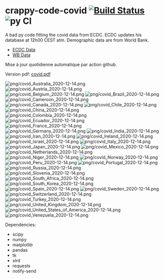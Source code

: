 # crappy-code-covid [![Build Status](https://cloud.drone.io/api/badges/a-lemonnier/crappy-code-covid/status.svg)](https://cloud.drone.io/a-lemonnier/crappy-code-covid) ![py CI](https://github.com/a-lemonnier/crappy-code-covid/workflows/py%20CI/badge.svg)
 
A bad py code fitting the covid data from ECDC. ECDC updates his database at 12h00 CEST atm. Demographic data are from World Bank.
 
- [ECDC Data](https://www.ecdc.europa.eu/en/publications-data/download-todays-data-geographic-distribution-covid-19-cases-worldwide)
- [WB Data](https://data.worldbank.org/indicator/sp.pop.totl)
 
 
Mise à jour quotidienne automatique par action github.
 
Version pdf: [covid.pdf](https://github.com/a-lemonnier/crappy-code-covid/raw/master/covid.pdf)
 
![png/covid_Australia_2020-12-14.png](png/covid_Australia_2020-12-14.png)
![png/covid_Austria_2020-12-14.png](png/covid_Austria_2020-12-14.png)
![png/covid_Belgium_2020-12-14.png](png/covid_Belgium_2020-12-14.png)
![png/covid_Brazil_2020-12-14.png](png/covid_Brazil_2020-12-14.png)
![png/covid_Cameroon_2020-12-14.png](png/covid_Cameroon_2020-12-14.png)
![png/covid_Canada_2020-12-14.png](png/covid_Canada_2020-12-14.png)
![png/covid_Chile_2020-12-14.png](png/covid_Chile_2020-12-14.png)
![png/covid_China_2020-12-14.png](png/covid_China_2020-12-14.png)
![png/covid_Colombia_2020-12-14.png](png/covid_Colombia_2020-12-14.png)
![png/covid_Ecuador_2020-12-14.png](png/covid_Ecuador_2020-12-14.png)
![png/covid_France_2020-12-14.png](png/covid_France_2020-12-14.png)
![png/covid_Germany_2020-12-14.png](png/covid_Germany_2020-12-14.png)
![png/covid_India_2020-12-14.png](png/covid_India_2020-12-14.png)
![png/covid_Iran_2020-12-14.png](png/covid_Iran_2020-12-14.png)
![png/covid_Ireland_2020-12-14.png](png/covid_Ireland_2020-12-14.png)
![png/covid_Israel_2020-12-14.png](png/covid_Israel_2020-12-14.png)
![png/covid_Italy_2020-12-14.png](png/covid_Italy_2020-12-14.png)
![png/covid_Japan_2020-12-14.png](png/covid_Japan_2020-12-14.png)
![png/covid_Mexico_2020-12-14.png](png/covid_Mexico_2020-12-14.png)
![png/covid_Netherlands_2020-12-14.png](png/covid_Netherlands_2020-12-14.png)
![png/covid_Niger_2020-12-14.png](png/covid_Niger_2020-12-14.png)
![png/covid_Norway_2020-12-14.png](png/covid_Norway_2020-12-14.png)
![png/covid_Peru_2020-12-14.png](png/covid_Peru_2020-12-14.png)
![png/covid_Portugal_2020-12-14.png](png/covid_Portugal_2020-12-14.png)
![png/covid_Russia_2020-12-14.png](png/covid_Russia_2020-12-14.png)
![png/covid_Slovenia_2020-12-14.png](png/covid_Slovenia_2020-12-14.png)
![png/covid_South_Africa_2020-12-14.png](png/covid_South_Africa_2020-12-14.png)
![png/covid_South_Korea_2020-12-14.png](png/covid_South_Korea_2020-12-14.png)
![png/covid_Spain_2020-12-14.png](png/covid_Spain_2020-12-14.png)
![png/covid_Sweden_2020-12-14.png](png/covid_Sweden_2020-12-14.png)
![png/covid_Switzerland_2020-12-14.png](png/covid_Switzerland_2020-12-14.png)
![png/covid_Turkey_2020-12-14.png](png/covid_Turkey_2020-12-14.png)
![png/covid_United_Kingdom_2020-12-14.png](png/covid_United_Kingdom_2020-12-14.png)
![png/covid_United_States_of_America_2020-12-14.png](png/covid_United_States_of_America_2020-12-14.png)
![png/covid_Venezuela_2020-12-14.png](png/covid_Venezuela_2020-12-14.png)
 
Dependencies:
- scipy
- numpy
- matplotlib
- pandas
- tk
- xlrd
- requests
- notify-send
